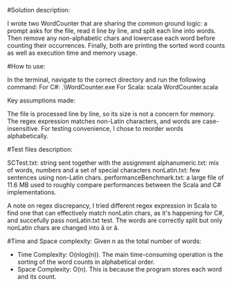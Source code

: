 #Solution description:

I wrote two WordCounter that are sharing the common ground logic: a prompt asks for the file, read it line by line, and split each line into words. Then remove any non-alphabetic chars and lowercase each word before counting their occurrences. 
Finally, both are printing the sorted word counts as well as execution time and memory usage.

#How to use:

In the terminal, navigate to the correct directory and run the following command:
    For C#: .\WordCounter.exe
    For Scala: scala WordCounter.scala

Key assumptions made:

The file is processed line by line, so its size is not a concern for memory.
The regex expression matches non-Latin characters, and words are case-insensitive.
For testing convenience, I chose to reorder words alphabetically.

#Test files description:

SCTest.txt: string sent together with the assignment
alphanumeric.txt: mix of words, numbers and a set of special characters
nonLatin.txt: few sentences using non-Latin chars.
performanceBenchmark.txt: a large file of 11.6 MB used to roughly compare performances between the Scala and C# implementations.

A note on regex discrepancy, I tried different regex expression in Scala to find one that can effectively match nonLatin chars, as it's happening for C#, and succefully pass nonLatin.txt test. The words are correctly split but only nonLatin chars are changed into ã or â. 

#Time and Space complexity:
Given n as the total number of words:
- Time Complexity: O(nlog(n)). The main time-consuming operation is the sorting of the word counts in alphabetical order.
- Space Complexity: O(n). This is because the program stores each word and its count. 
